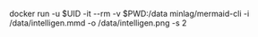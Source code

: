 docker run -u $UID -it --rm -v $PWD:/data minlag/mermaid-cli -i /data/intelligen.mmd -o /data/intelligen.png -s 2
